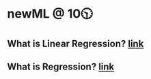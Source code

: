 # newML @ 10🕥

## What is Linear Regression? [link](https://github.com/iAmKankan/MachineLearning_With_Python/blob/master/Supervised/Linear%20Regrassion/README.md#the-definition)

## What is  Regression? [link](https://github.com/iAmKankan/Statistics/blob/main/commonTerms.md#-regression)
